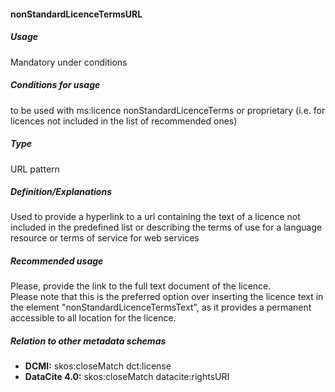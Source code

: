 #### nonStandardLicenceTermsURL

##### Usage

Mandatory under conditions

##### Conditions for usage

to be used with ms:licence nonStandardLicenceTerms or proprietary \(i.e. for licences not included in the list of recommended ones\)

##### Type

URL pattern

##### Definition/Explanations

Used to provide a hyperlink to a url containing the text of a licence not included in the predefined list or describing the terms of use for a language resource or terms of service for web services

##### Recommended usage

Please, provide the link to the full text document of the licence.   
Please note that this is the preferred option over inserting the licence text in the element "nonStandardLicenceTermsText", as it provides a permanent accessible to all location for the licence.

##### Relation to other metadata schemas

* **DCMI:** skos:closeMatch dct:license
* **DataCite 4.0:** skos:closeMatch datacite:rightsURI



